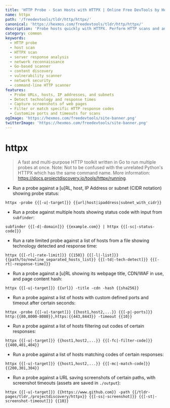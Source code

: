 ```yaml
---
title: 'HTTP Probe - Scan Hosts with HTTPX | Online Free DevTools by Hexmos'
name: httpx
path: '/freedevtools/tldr/http/httpx/'
canonical: 'https://hexmos.com/freedevtools/tldr/http/httpx/'
description: 'Probe hosts quickly with HTTPX. Perform HTTP scans and analyze server responses using this versatile Go-based tool. Free online tool, no registration required.'
category: common
keywords:
  - HTTP probe
  - host scan
  - HTTPX scan
  - server response analysis
  - network reconnaissance
  - Go-based scanner
  - content discovery
  - vulnerability scanner
  - network security
  - command-line HTTP scanner
features:
  - Probe URLs, hosts, IP addresses, and subnets
  - Detect technology and response times
  - Capture screenshots of web pages
  - Filter or match specific HTTP response codes
  - Customize ports and timeouts for scans
ogImage: 'https://hexmos.com/freedevtools/site-banner.png'
twitterImage: 'https://hexmos.com/freedevtools/site-banner.png'
---
```


# httpx

> A fast and multi-purpose HTTP toolkit written in Go to run multiple probes at once.
> Note: Not to be confused with the unrelated Python's HTTPX which has the same command name.
> More information: <https://docs.projectdiscovery.io/tools/httpx/running>.

- Run a probe against a [u]RL, host, IP Address or subnet (CIDR notation) showing probe status:

`httpx -probe {{[-u|-target]}} {{url|host|ipaddress|subnet_with_cidr}}`

- Run a probe against multiple hosts showing status code with input from `subfinder`:

`subfinder {{[-d|-domain]}} {{example.com}} | httpx {{[-sc|-status-code]}}`

- Run a rate limited probe against a list of hosts from a file showing technology detected and response time:

`httpx {{[-rl|-rate-limit]}} {{150}} {{[-l|-list]}} {{path/to/newline_separated_hosts_list}} {{[-td|-tech-detect]}} {{[-rt|-response-time]}}`

- Run a probe against a [u]RL showing its webpage title, CDN/WAF in use, and page content hash:

`httpx {{[-u|-target]}} {{url}} -title -cdn -hash {{sha256}}`

- Run a probe against a list of hosts with custom defined ports and timeout after certain seconds:

`httpx -probe {{[-u|-target]}} {{host1,host2,...}} {{[-p|-ports]}} http:{{80,8000-8080}},https:{{443,8443}} -timeout {{10}}`

- Run a probe against a list of hosts filtering out codes of certain responses:

`httpx {{[-u|-target]}} {{host1,host2,...}} {{[-fc|-filter-code]}} {{400,401,404}}`

- Run a probe against a list of hosts matching codes of certain responses:

`httpx {{[-u|-target]}} {{host1,host2,...}} {{[-mc|-match-code]}} {{200,301,304}}`

- Run a probe against a URL saving screenshots of certain paths, with screenshot timeouts (assets are saved in `./output`):

`httpx {{[-u|-target]}} {{https://www.github.com}} -path {{/tldr-pages/tldr,/projectdiscovery/httpx}} {{[-ss|-screenshot]}} {{[-st|-screenshot-timeout]}} {{10}}`
